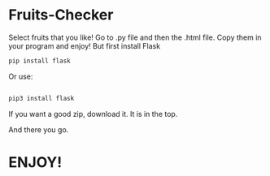# Fruits-Checker
Select fruits that you like!
Go to .py file and then the .html file. Copy them in your program and enjoy!
But first install Flask
```bash
pip install flask
```

Or use:

```bash

pip3 install flask

```
If you want a good zip, download it. It is in the top.

And there you go.
# ENJOY!
